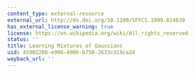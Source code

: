 ```yaml
---
content_type: external-resource
external_url: http://dx.doi.org/10.1109/SFFCS.1999.814639
has_external_license_warning: true
license: https://en.wikipedia.org/wiki/All_rights_reserved
status: ''
title: Learning Mixtures of Gaussians
uid: 45902266-e996-490b-b750-2633cd19ca24
wayback_url: ''
---
```

